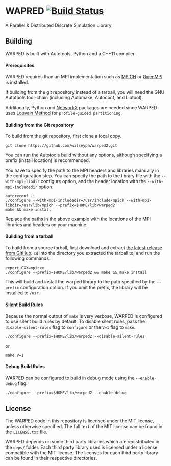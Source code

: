 # WAPRED [![Build Status](http://img.shields.io/travis/wilseypa/warped2/master.svg)](https://travis-ci.org/wilseypa/warped2)

A Parallel & Distributed Discrete Simulation Library

## Building

WARPED is built with Autotools, Python and a C++11 compiler.

#### Prerequisites

WARPED requires than an MPI implementation such as [MPICH](http://www.mpich.org/) or
[OpenMPI](http://www.open-mpi.org/) is installed.

If building from the git repository instead of a tarball, you  will need the GNU
Autotools tool-chain (including Automake, Autoconf, and Libtool).

Additonally, Python and [NetworkX](https://networkx.github.io/) packages are needed
since WARPED uses [Louvain Method](https://sites.google.com/site/findcommunities/)
for `profile-guided partitioning`.

#### Building from the Git repository

To build from the git repository, first clone a local copy.

```
git clone https://github.com/wilseypa/warped2.git
```

You can run the Autotools build without any options, although specifying a prefix (install
location) is recommended.

You have to specify the path to the MPI headers and libraries manually in the configuration
step. You can specify the path to the library file with the `--with-mpi-libdir` configure
option, and the header location with the `--with-mpi-includedir` option.

```
autoreconf -i
./configure --with-mpi-includedir=/usr/include/mpich --with-mpi-libdir=/usr/lib/mpich --prefix=$HOME/lib/warped2
make && make install
```

Replace the paths in the above example with the locations of the MPI libraries and headers
on your machine.

#### Building from a tarball

To build from a source tarball, first download and extract [the latest release from
GitHub](https://github.com/wilseypa/warped/releases). `cd` into the directory you
extracted the tarball to, and run the following commands:

```
export CXX=mpicxx
./configure --prefix=$HOME/lib/warped2 && make && make install
```

This will build and install the warped library to the path specified by the `--prefix`
configuration option. If you omit the prefix, the library will be installed to `/usr`.

#### Silent Build Rules

Because the normal output of `make` is very verbose, WARPED is configured to use silent
build rules by default. To disable silent rules, pass the `--disable-silent-rules` flag to
`configure` or the `V=1` flag to `make`.

```
./configure --prefix=$HOME/lib/warped2 --disable-silent-rules
```
or

```
make V=1
```

#### Debug Build Rules

WARPED can be configured to build in debug mode using the `--enable-debug` flag.

```
./configure --prefix=$HOME/lib/warped2 --enable-debug
```

## License

The WARPED code in this repository is licensed under the MIT license, unless otherwise
specified. The full text of the MIT license can be found in the `LICENSE.txt` file.

WARPED depends on some third party libraries which are redistributed in the `deps/`
folder. Each third party library used is licensed under a license compatible with the MIT
license. The licenses for each third party library can be found in their respective
directories.

